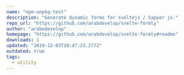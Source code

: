 ```yaml
---
name: "npm-unpkg-test"
description: "Generate dynamic forms for sveltejs / Sapper js."
repo_url: "https://github.com/arabdevelop/svelte-formly"
author: "arabedevelop"
homepage: "https://github.com/arabdevelop/svelte-formly#readme"
downloads: 1
updated: "2019-12-03T20:47:23.277Z"
outdated: true
tags: 
  - utility
---
```

